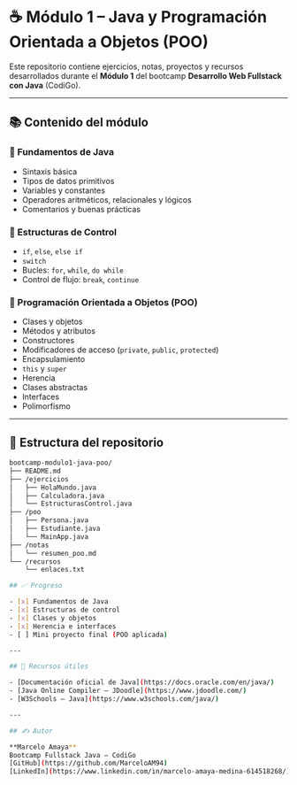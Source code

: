 # ☕ Módulo 1 – Java y Programación Orientada a Objetos (POO)

Este repositorio contiene ejercicios, notas, proyectos y recursos desarrollados durante el **Módulo 1** del bootcamp **Desarrollo Web Fullstack con Java** (CodiGo).

---

## 📚 Contenido del módulo

### 🔸 Fundamentos de Java

- Sintaxis básica
- Tipos de datos primitivos
- Variables y constantes
- Operadores aritméticos, relacionales y lógicos
- Comentarios y buenas prácticas

### 🔸 Estructuras de Control

- `if`, `else`, `else if`
- `switch`
- Bucles: `for`, `while`, `do while`
- Control de flujo: `break`, `continue`

### 🔸 Programación Orientada a Objetos (POO)

- Clases y objetos
- Métodos y atributos
- Constructores
- Modificadores de acceso (`private`, `public`, `protected`)
- Encapsulamiento
- `this` y `super`
- Herencia
- Clases abstractas
- Interfaces
- Polimorfismo

---

## 📁 Estructura del repositorio

```bash
bootcamp-modulo1-java-poo/
├── README.md
├── /ejercicios
│   ├── HolaMundo.java
│   ├── Calculadora.java
│   └── EstructurasControl.java
├── /poo
│   ├── Persona.java
│   ├── Estudiante.java
│   └── MainApp.java
├── /notas
│   └── resumen_poo.md
└── /recursos
    └── enlaces.txt

## ✅ Progreso

- [x] Fundamentos de Java
- [x] Estructuras de control
- [x] Clases y objetos
- [x] Herencia e interfaces
- [ ] Mini proyecto final (POO aplicada)

---

## 🔗 Recursos útiles

- [Documentación oficial de Java](https://docs.oracle.com/en/java/)
- [Java Online Compiler – JDoodle](https://www.jdoodle.com/)
- [W3Schools – Java](https://www.w3schools.com/java/)

---

## ✍️ Autor

**Marcelo Amaya**  
Bootcamp Fullstack Java – CodiGo  
[GitHub](https://github.com/MarceloAM94)  
[LinkedIn](https://www.linkedin.com/in/marcelo-amaya-medina-614518268/)

